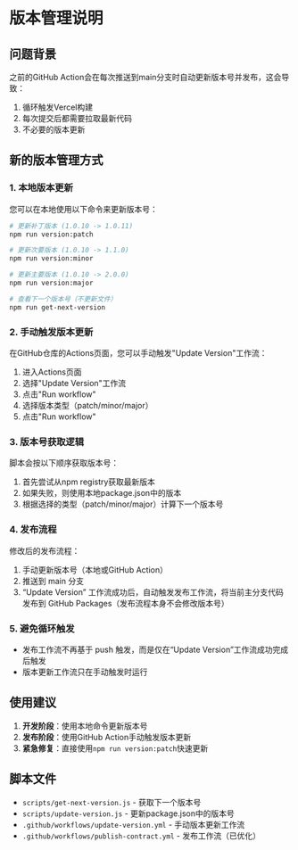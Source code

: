 # 版本管理说明

## 问题背景

之前的GitHub Action会在每次推送到main分支时自动更新版本号并发布，这会导致：
1. 循环触发Vercel构建
2. 每次提交后都需要拉取最新代码
3. 不必要的版本更新

## 新的版本管理方式

### 1. 本地版本更新

您可以在本地使用以下命令来更新版本号：

```bash
# 更新补丁版本 (1.0.10 -> 1.0.11)
npm run version:patch

# 更新次要版本 (1.0.10 -> 1.1.0)
npm run version:minor

# 更新主要版本 (1.0.10 -> 2.0.0)
npm run version:major

# 查看下一个版本号（不更新文件）
npm run get-next-version
```

### 2. 手动触发版本更新

在GitHub仓库的Actions页面，您可以手动触发"Update Version"工作流：
1. 进入Actions页面
2. 选择"Update Version"工作流
3. 点击"Run workflow"
4. 选择版本类型（patch/minor/major）
5. 点击"Run workflow"

### 3. 版本号获取逻辑

脚本会按以下顺序获取版本号：
1. 首先尝试从npm registry获取最新版本
2. 如果失败，则使用本地package.json中的版本
3. 根据选择的类型（patch/minor/major）计算下一个版本号

### 4. 发布流程

修改后的发布流程：
1. 手动更新版本号（本地或GitHub Action）
2. 推送到 main 分支
3. “Update Version” 工作流成功后，自动触发发布工作流，将当前主分支代码发布到 GitHub Packages（发布流程本身不会修改版本号）

### 5. 避免循环触发

- 发布工作流不再基于 push 触发，而是仅在“Update Version”工作流成功完成后触发
- 版本更新工作流只在手动触发时运行

## 使用建议

1. **开发阶段**：使用本地命令更新版本号
2. **发布阶段**：使用GitHub Action手动触发版本更新
3. **紧急修复**：直接使用`npm run version:patch`快速更新

## 脚本文件

- `scripts/get-next-version.js` - 获取下一个版本号
- `scripts/update-version.js` - 更新package.json中的版本号
- `.github/workflows/update-version.yml` - 手动版本更新工作流
- `.github/workflows/publish-contract.yml` - 发布工作流（已优化）